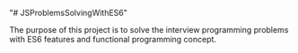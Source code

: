 "# JSProblemsSolvingWithES6" 

The purpose of this project is to solve the interview programming problems with ES6 features and functional programming concept. 
